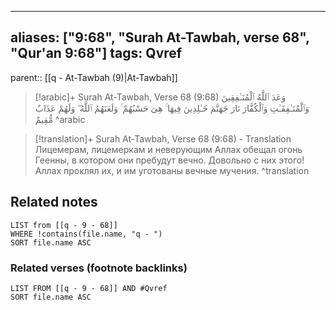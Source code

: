 
---
aliases: ["9:68", "Surah At-Tawbah, verse 68", "Qur'an 9:68"]
tags: Qvref
---

parent:: [[q - At-Tawbah (9)|At-Tawbah]]

> [!arabic]+ Surah At-Tawbah, Verse 68 (9:68)
> <span class="quran-arabic">وَعَدَ ٱللَّهُ ٱلْمُنَـٰفِقِينَ وَٱلْمُنَـٰفِقَـٰتِ وَٱلْكُفَّارَ نَارَ جَهَنَّمَ خَـٰلِدِينَ فِيهَا ۚ هِىَ حَسْبُهُمْ ۚ وَلَعَنَهُمُ ٱللَّهُ ۖ وَلَهُمْ عَذَابٌ مُّقِيمٌ</span>
^arabic

> [!translation]+ Surah At-Tawbah, Verse 68 (9:68) - Translation
> Лицемерам, лицемеркам и неверующим Аллах обещал огонь Геенны, в котором они пребудут вечно. Довольно с них этого! Аллах проклял их, и им уготованы вечные мучения.
^translation



## Related notes
```dataview
LIST from [[q - 9 - 68]]
WHERE !contains(file.name, "q - ")
SORT file.name ASC
```

### Related verses (footnote backlinks)
```dataview
LIST FROM [[q - 9 - 68]] AND #Qvref
SORT file.name ASC
```

